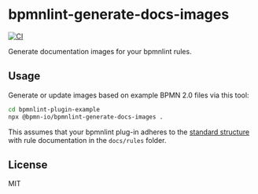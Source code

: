 # bpmnlint-generate-docs-images

[![CI](https://github.com/bpmn-io/bpmnlint-generate-docs-images/actions/workflows/CI.yml/badge.svg)](https://github.com/bpmn-io/bpmnlint-generate-docs-images/actions/workflows/CI.yml)

Generate documentation images for your bpmnlint rules.

## Usage

Generate or update images based on example BPMN 2.0 files via this tool:

```sh
cd bpmnlint-plugin-example
npx @bpmn-io/bpmnlint-generate-docs-images .
```

This assumes that your bpmnlint plug-in adheres to the [standard structure](https://github.com/bpmn-io/bpmnlint-plugin-example) with rule documentation in the `docs/rules` folder.

## License

MIT

